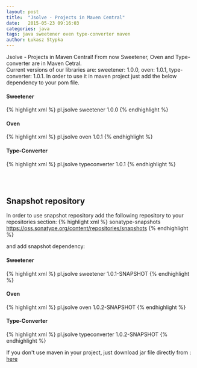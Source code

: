 ```yaml
---
layout: post
title:  "Jsolve - Projects in Maven Central"
date:   2015-05-23 09:16:03
categories: java
tags: java sweetener oven type-converter maven
author: Łukasz Stypka
---
```

Jsolve - Projects in Maven Central! From now Sweetener, Oven and Type-converter are in Maven Cetral.  
Current versions of our libraries are: sweetener: 1.0.0, oven: 1.0.1, type-converter: 1.0.1. In order to use it in maven project just add the below dependency to your pom file.

#### Sweetener
{% highlight xml %}
<dependency>
    <groupId>pl.jsolve</groupId>
    <artifactId>sweetener</artifactId>
    <version>1.0.0</version>
</dependency>
{% endhighlight %}
<br />

#### Oven
{% highlight xml %}
<dependency>
    <groupId>pl.jsolve</groupId>
    <artifactId>oven</artifactId>
    <version>1.0.1</version>
</dependency>
{% endhighlight %}
<br />

#### Type-Converter
{% highlight xml %}
<dependency>
    <groupId>pl.jsolve</groupId>
    <artifactId>typeconverter</artifactId>
    <version>1.0.1</version>
</dependency>
{% endhighlight %}

<br />
<br />

## Snapshot repository

In order to use snapshot repository add the following repository to your repositories section:
{% highlight xml %}
<repositories>
    <repository>
        <id>sonatype-snapshots</id>
        <url>https://oss.sonatype.org/content/repositories/snapshots</url>
    </repository>
</repositories>
{% endhighlight %}

and add snapshot dependency:

#### Sweetener
{% highlight xml %}
<dependency>
    <groupId>pl.jsolve</groupId>
    <artifactId>sweetener</artifactId>
    <version>1.0.1-SNAPSHOT</version>
</dependency>
{% endhighlight %}
<br />

#### Oven
{% highlight xml %}
<dependency>
    <groupId>pl.jsolve</groupId>
    <artifactId>oven</artifactId>
    <version>1.0.2-SNAPSHOT</version>
</dependency>
{% endhighlight %}
<br />

#### Type-Converter
{% highlight xml %}
<dependency>
    <groupId>pl.jsolve</groupId>
    <artifactId>typeconverter</artifactId>
    <version>1.0.2-SNAPSHOT</version>
</dependency>
{% endhighlight %}

If you don't use maven in your project, just download jar file directly from : <a href="https://search.maven.org/#browse%7C825784231">here</a>
